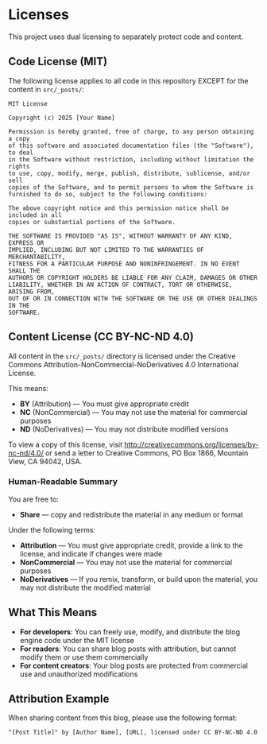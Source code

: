 # Licenses

This project uses dual licensing to separately protect code and content.

## Code License (MIT)

The following license applies to all code in this repository EXCEPT for the content in `src/_posts/`:

```
MIT License

Copyright (c) 2025 [Your Name]

Permission is hereby granted, free of charge, to any person obtaining a copy
of this software and associated documentation files (the "Software"), to deal
in the Software without restriction, including without limitation the rights
to use, copy, modify, merge, publish, distribute, sublicense, and/or sell
copies of the Software, and to permit persons to whom the Software is
furnished to do so, subject to the following conditions:

The above copyright notice and this permission notice shall be included in all
copies or substantial portions of the Software.

THE SOFTWARE IS PROVIDED "AS IS", WITHOUT WARRANTY OF ANY KIND, EXPRESS OR
IMPLIED, INCLUDING BUT NOT LIMITED TO THE WARRANTIES OF MERCHANTABILITY,
FITNESS FOR A PARTICULAR PURPOSE AND NONINFRINGEMENT. IN NO EVENT SHALL THE
AUTHORS OR COPYRIGHT HOLDERS BE LIABLE FOR ANY CLAIM, DAMAGES OR OTHER
LIABILITY, WHETHER IN AN ACTION OF CONTRACT, TORT OR OTHERWISE, ARISING FROM,
OUT OF OR IN CONNECTION WITH THE SOFTWARE OR THE USE OR OTHER DEALINGS IN THE
SOFTWARE.
```

## Content License (CC BY-NC-ND 4.0)

All content in the `src/_posts/` directory is licensed under the Creative Commons Attribution-NonCommercial-NoDerivatives 4.0 International License.

This means:
- **BY** (Attribution) — You must give appropriate credit
- **NC** (NonCommercial) — You may not use the material for commercial purposes
- **ND** (NoDerivatives) — You may not distribute modified versions

To view a copy of this license, visit http://creativecommons.org/licenses/by-nc-nd/4.0/ or send a letter to Creative Commons, PO Box 1866, Mountain View, CA 94042, USA.

### Human-Readable Summary

You are free to:
- **Share** — copy and redistribute the material in any medium or format

Under the following terms:
- **Attribution** — You must give appropriate credit, provide a link to the license, and indicate if changes were made
- **NonCommercial** — You may not use the material for commercial purposes
- **NoDerivatives** — If you remix, transform, or build upon the material, you may not distribute the modified material

## What This Means

- **For developers**: You can freely use, modify, and distribute the blog engine code under the MIT license
- **For readers**: You can share blog posts with attribution, but cannot modify them or use them commercially
- **For content creators**: Your blog posts are protected from commercial use and unauthorized modifications

## Attribution Example

When sharing content from this blog, please use the following format:
```
"[Post Title]" by [Author Name], [URL], licensed under CC BY-NC-ND 4.0
```